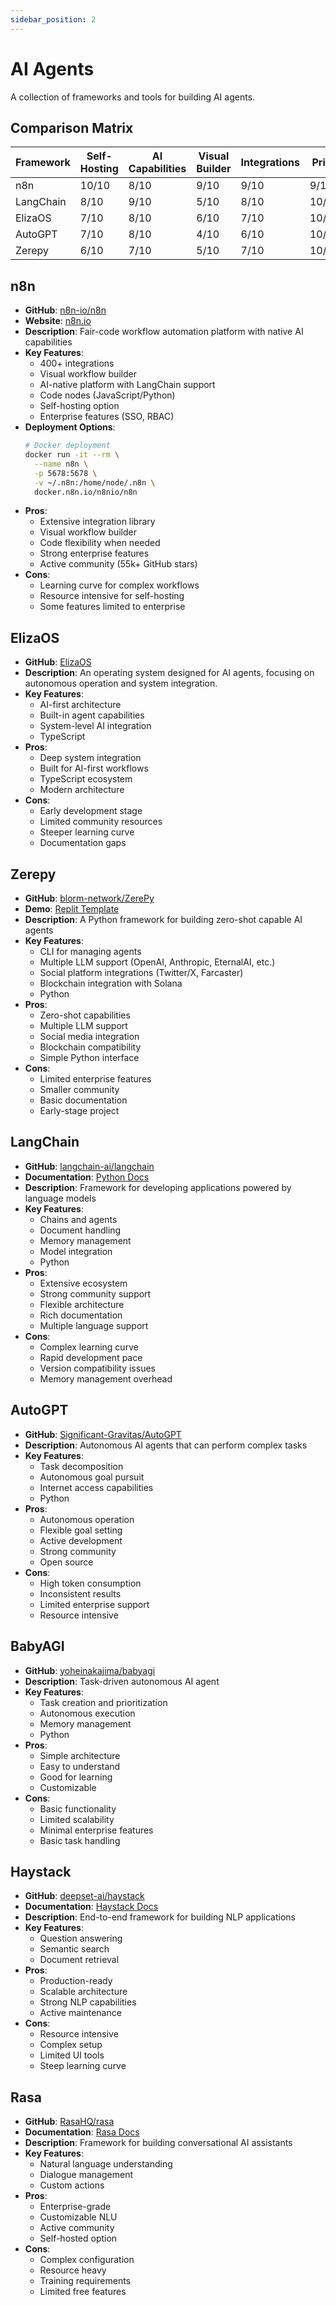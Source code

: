 ```yaml
---
sidebar_position: 2
---
```


# AI Agents

A collection of frameworks and tools for building AI agents.

## Comparison Matrix

| Framework | Self-Hosting | AI Capabilities | Visual Builder | Integrations | Price | Overall Score |
|-----------|-------------|-----------------|----------------|--------------|--------|---------------|
| n8n | 10/10 | 8/10 | 9/10 | 9/10 | 9/10 | 9/10 |
| LangChain | 8/10 | 9/10 | 5/10 | 8/10 | 10/10 | 8/10 |
| ElizaOS | 7/10 | 8/10 | 6/10 | 7/10 | 10/10 | 7.6/10 |
| AutoGPT | 7/10 | 8/10 | 4/10 | 6/10 | 10/10 | 7/10 |
| Zerepy | 6/10 | 7/10 | 5/10 | 7/10 | 10/10 | 7/10 |

## n8n
- **GitHub**: [n8n-io/n8n](https://github.com/n8n-io/n8n)
- **Website**: [n8n.io](https://n8n.io)
- **Description**: Fair-code workflow automation platform with native AI capabilities
- **Key Features**:
  - 400+ integrations
  - Visual workflow builder
  - AI-native platform with LangChain support
  - Code nodes (JavaScript/Python)
  - Self-hosting option
  - Enterprise features (SSO, RBAC)
- **Deployment Options**:
  ```bash
  # Docker deployment
  docker run -it --rm \
    --name n8n \
    -p 5678:5678 \
    -v ~/.n8n:/home/node/.n8n \
    docker.n8n.io/n8nio/n8n
  ```
- **Pros**:
  - Extensive integration library
  - Visual workflow builder
  - Code flexibility when needed
  - Strong enterprise features
  - Active community (55k+ GitHub stars)
- **Cons**:
  - Learning curve for complex workflows
  - Resource intensive for self-hosting
  - Some features limited to enterprise

## ElizaOS
- **GitHub**: [ElizaOS](https://github.com/elizaos)
- **Description**: An operating system designed for AI agents, focusing on autonomous operation and system integration.
- **Key Features**:
  - AI-first architecture
  - Built-in agent capabilities
  - System-level AI integration
  - TypeScript
- **Pros**:
  - Deep system integration
  - Built for AI-first workflows
  - TypeScript ecosystem
  - Modern architecture
- **Cons**:
  - Early development stage
  - Limited community resources
  - Steeper learning curve
  - Documentation gaps

## Zerepy
- **GitHub**: [blorm-network/ZerePy](https://github.com/blorm-network/ZerePy)
- **Demo**: [Replit Template](https://replit.com/@blormdev/ZerePy?v=1)
- **Description**: A Python framework for building zero-shot capable AI agents
- **Key Features**:
  - CLI for managing agents
  - Multiple LLM support (OpenAI, Anthropic, EternalAI, etc.)
  - Social platform integrations (Twitter/X, Farcaster)
  - Blockchain integration with Solana
  - Python
- **Pros**:
  - Zero-shot capabilities
  - Multiple LLM support
  - Social media integration
  - Blockchain compatibility
  - Simple Python interface
- **Cons**:
  - Limited enterprise features
  - Smaller community
  - Basic documentation
  - Early-stage project

## LangChain
- **GitHub**: [langchain-ai/langchain](https://github.com/langchain-ai/langchain)
- **Documentation**: [Python Docs](https://python.langchain.com/docs/get_started/introduction)
- **Description**: Framework for developing applications powered by language models
- **Key Features**:
  - Chains and agents
  - Document handling
  - Memory management
  - Model integration
  - Python
- **Pros**:
  - Extensive ecosystem
  - Strong community support
  - Flexible architecture
  - Rich documentation
  - Multiple language support
- **Cons**:
  - Complex learning curve
  - Rapid development pace
  - Version compatibility issues
  - Memory management overhead

## AutoGPT
- **GitHub**: [Significant-Gravitas/AutoGPT](https://github.com/Significant-Gravitas/AutoGPT)
- **Description**: Autonomous AI agents that can perform complex tasks
- **Key Features**:
  - Task decomposition
  - Autonomous goal pursuit
  - Internet access capabilities
  - Python
- **Pros**:
  - Autonomous operation
  - Flexible goal setting
  - Active development
  - Strong community
  - Open source
- **Cons**:
  - High token consumption
  - Inconsistent results
  - Limited enterprise support
  - Resource intensive

## BabyAGI
- **GitHub**: [yoheinakajima/babyagi](https://github.com/yoheinakajima/babyagi)
- **Description**: Task-driven autonomous AI agent
- **Key Features**:
  - Task creation and prioritization
  - Autonomous execution
  - Memory management
  - Python
- **Pros**:
  - Simple architecture
  - Easy to understand
  - Good for learning
  - Customizable
- **Cons**:
  - Basic functionality
  - Limited scalability
  - Minimal enterprise features
  - Basic task handling

## Haystack
- **GitHub**: [deepset-ai/haystack](https://github.com/deepset-ai/haystack)
- **Documentation**: [Haystack Docs](https://docs.haystack.deepset.ai/)
- **Description**: End-to-end framework for building NLP applications
- **Key Features**:
  - Question answering
  - Semantic search
  - Document retrieval
- **Pros**:
  - Production-ready
  - Scalable architecture
  - Strong NLP capabilities
  - Active maintenance
- **Cons**:
  - Resource intensive
  - Complex setup
  - Limited UI tools
  - Steep learning curve

## Rasa
- **GitHub**: [RasaHQ/rasa](https://github.com/RasaHQ/rasa)
- **Documentation**: [Rasa Docs](https://rasa.com/docs/)
- **Description**: Framework for building conversational AI assistants
- **Key Features**:
  - Natural language understanding
  - Dialogue management
  - Custom actions 
- **Pros**:
  - Enterprise-grade
  - Customizable NLU
  - Active community
  - Self-hosted option
- **Cons**:
  - Complex configuration
  - Resource heavy
  - Training requirements
  - Limited free features 